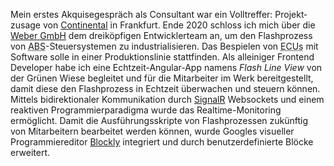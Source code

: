 Mein erstes Akquisegespräch als Consultant war ein Volltreffer: Projekt&shy;zusage von [Continental](https://www.continental.com/en/) in Frankfurt. Ende 2020 schloss ich mich über die [Weber GmbH](https://www.webergmbh.de/EN_index_1000.html) dem dreiköpfigen Entwicklerteam an, um den Flashprozess von <abbr title="Anti-lock braking system">ABS</abbr>-Steuersystemen zu industrialisieren. Das Bespielen von <abbr title="Electronic control unit">ECUs</abbr> mit Software solle in einer Produktionslinie stattfinden. Als alleiniger Frontend Developer habe ich eine Echtzeit-Angular-App namens <em>Flash Line View</em> von der Grünen Wiese begleitet und für die Mitarbeiter im Werk bereitgestellt, damit diese den Flash&shy;prozess in Echtzeit überwachen und steuern können. Mittels bidirektionaler Kommunikation durch [SignalR](https://dotnet.microsoft.com/en-us/apps/aspnet/signalr) Websockets und einem reaktiven Programmierparadigma wurde das Realtime-Monitoring ermöglicht. Damit die Ausführungs&shy;skripte von Flashprozessen zukünftig von Mitarbeitern bearbeitet werden können, wurde Googles visueller Programmiereditor [Blockly](https://developers.google.com/blockly) integriert und durch benutzerdefinierte Blöcke erweitert.
